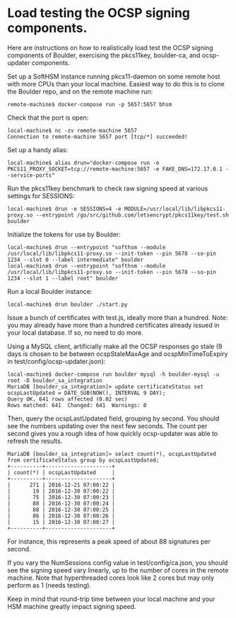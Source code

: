 # Load testing the OCSP signing components.

Here are instructions on how to realistically load test the OCSP signing
components of Boulder, exercising the pkcs11key, boulder-ca, and
ocsp-updater components.

Set up a SoftHSM instance running pkcs11-daemon on some remote host with more
CPUs than your local machine. Easiest way to do this is to clone the Boulder
repo, and on the remote machine run:

    remote-machine$ docker-compose run -p 5657:5657 bhsm

Check that the port is open:

    local-machine$ nc -zv remote-machine 5657
    Connection to remote-machine 5657 port [tcp/*] succeeded!

Set up a handy alias:

    local-machine$ alias drun="docker-compose run -e PKCS11_PROXY_SOCKET=tcp://remote-machine:5657 -e FAKE_DNS=172.17.0.1 --service-ports"

Run the pkcs11key benchmark to check raw signing speed at various settings for SESSIONS:

    local-machine$ drun -e SESSIONS=4 -e MODULE=/usr/local/lib/libpkcs11-proxy.so --entrypoint /go/src/github.com/letsencrypt/pkcs11key/test.sh boulder

Initialize the tokens for use by Boulder:

    local-machine$ drun --entrypoint "softhsm --module /usr/local/lib/libpkcs11-proxy.so --init-token --pin 5678 --so-pin 1234 --slot 0 --label intermediate" boulder
    local-machine$ drun --entrypoint "softhsm --module /usr/local/lib/libpkcs11-proxy.so --init-token --pin 5678 --so-pin 1234 --slot 1 --label root" boulder

Run a local Boulder instance:

    local-machine$ drun boulder ./start.py

Issue a bunch of certificates with test.js, ideally more than a hundred. Note:
you may already have more than a hundred certificates already issued in your
local database. If so, no need to do more.

Using a MySQL client, artificially make all the OCSP responses go stale (9 days
is chosen to be between ocspStaleMaxAge and ocspMinTimeToExpiry in
test/config/ocsp-updater.json):

    local-machine$ docker-compose run boulder mysql -h boulder-mysql -u root -D boulder_sa_integration
    MariaDB [boulder_sa_integration]> update certificateStatus set ocspLastUpdated = DATE_SUB(NOW(), INTERVAL 9 DAY);
    Query OK, 641 rows affected (0.02 sec)
    Rows matched: 641  Changed: 641  Warnings: 0

Then, query the ocspLastUpdated field, grouping by second. You should see the
numbers updating over the next few seconds. The count per second gives you a
rough idea of how quickly ocsp-updater was able to refresh the results.

    MariaDB [boulder_sa_integration]> select count(*), ocspLastUpdated from certificateStatus group by ocspLastUpdated;
    +----------+---------------------+
    | count(*) | ocspLastUpdated     |
    +----------+---------------------+
    |      271 | 2016-12-21 07:00:22 |
    |       19 | 2016-12-30 07:00:22 |
    |       75 | 2016-12-30 07:00:23 |
    |       88 | 2016-12-30 07:00:24 |
    |       88 | 2016-12-30 07:00:25 |
    |       86 | 2016-12-30 07:00:26 |
    |       15 | 2016-12-30 07:00:27 |
    +----------+---------------------+

For instance, this represents a peak speed of about 88 signatures per second.

If you vary the NumSessions config value in test/config/ca.json, you should see
the signing speed vary linearly, up to the number of cores in the remote
machine. Note that hyperthreaded cores look like 2 cores but may only perform
as 1 (needs testing).

Keep in mind that round-trip time between your local machine and your HSM
machine greatly impact signing speed.
